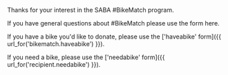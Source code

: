 Thanks for your interest in the SABA #BikeMatch program.

If you have general questions about #BikeMatch please use the form here.

If you have a bike you'd like to donate, please use the ['haveabike' form]({{ url_for('bikematch.haveabike') }}).

If you need a bike, please use the ['needabike' form]({{ url_for('recipient.needabike') }}).